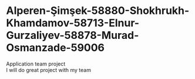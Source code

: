 # Alperen-Şimşek-58880-Shokhrukh-Khamdamov-58713-Elnur-Gurzaliyev-58878-Murad-Osmanzade-59006
Application team project   
I will do great project with my team
